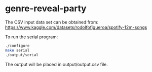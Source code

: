 # genre-reveal-party

The CSV input data set can be obtained from: https://www.kaggle.com/datasets/rodolfofigueroa/spotify-12m-songs

To run the serial program:

```sh
./configure
make serial
./output/serial
```

The output will be placed in output/output.csv file.
